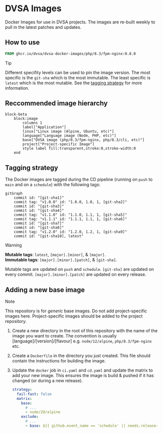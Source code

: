 # DVSA Images
Docker Images for use in DVSA projects. The images are re-built weekly to pull in the latest patches and updates.

## How to use

<!-- `x-release-please-start-version` -->
```dockerfile
FROM ghcr.io/dvsa/dvsa-docker-images/php/8.3/fpm-nginx:0.8.0
```
<!-- `x-release-please-end` -->

> [!TIP]  
> Different specifity levels can be used to pin the image version. The most specific is the `git-sha` which is the most immutable. The least specific is `latest` which is the most mutable. See the [tagging strategy](#tagging-strategy) for more information.

## Reccommended image hierarchy

```mermaid
block-beta
    block:image
        columns 1
        label["Application"]
        linux["Linux image (Alpine, Ubuntu, etc)"]
        language["Language image (Node, PHP, etc)"]
        base["DVSA image (php/8.3/fpm-nginx, php/8.3/cli, etc)"]
        project["Project-specific Image"]
        style label fill:transparent,stroke:0,stroke-width:0
    end
```

## Tagging strategy

The Docker images are tagged during the CD pipeline (running on `push` to `main` and on a `schedule`) with the following tags:

```mermaid
gitGraph
    commit id: "[git-sha1]"
    commit tag: "v1.0.0" id: "1.0.0, 1.0, 1, [git-sha2]"
    commit id: "[git-sha3]"
    commit id: "[git-sha4]"
    commit tag: "v1.1.0" id: "1.1.0, 1.1, 1, [git-sha5]"
    commit tag: "v1.1.1" id: "1.1.1, 1.1, 1, [git-sha6]"
    commit id: "[git-sha7]"
    commit id: "[git-sha8]"
    commit tag: "v1.2.0" id: "1.2.0, 1.2, 1, [git-sha9]"
    commit id: "[git-sha10], latest"
```

> [!WARNING]
> **Mutable tags**: `latest`, `[major].[minor]`, & `[major]`.  
> **Immutable tags**: `[major].[minor].[patch]`, & `[git-sha]`.
>
> Mutable tags are updated on `push` and `schedule`. `[git-sha]` are updated on every commit. `[major].[minor].[patch]` are updated on every release.

## Adding a new base image

> [!NOTE]  
> This repository is for _generic_ base images. Do not add project-specific images here. Project-specific images should be added to the project repository.

1. Create a new directory in the root of this repository with the name of the image you want to create. The convention is usually [language]/[version]/[flavour] e.g. `node/12/alpine`, `php/8.3/fpm-nginx` etc.

2. Create a `Dockerfile` in the directory you just created. This file should contain the instructions for building the image.

3. Update the `docker` job in `ci.yaml` and `cd.yaml` and update the matrix to add your new image. This ensures the image is build & pushed if it has changed (or during a new release).
    ```yaml
    strategy:
      fail-fast: false
      matrix:
        base:
          # ...
          - node/20/alpine
        exclude:
          # ...
          - base: ${{ github.event_name == 'schedule' || needs.release-please.outputs.release_created || contains(needs.orchestrator.outputs.changed-directories, 'node/20/alpine') && 'ignored' || 'node/20/alpine' }}
    ```
